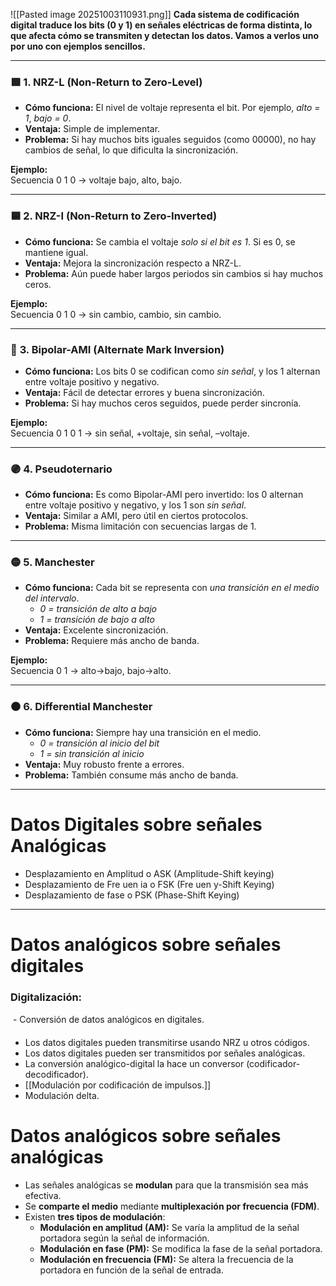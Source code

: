 ![[Pasted image 20251003110931.png]]
**Cada sistema de codificación digital traduce los bits (0 y 1) en señales eléctricas de forma distinta, lo que afecta cómo se transmiten y detectan los datos. Vamos a verlos uno por uno con ejemplos sencillos.**

---

### 🟩 **1. NRZ-L (Non-Return to Zero-Level)**

- **Cómo funciona:** El nivel de voltaje representa el bit. Por ejemplo, _alto = 1_, _bajo = 0_.
- **Ventaja:** Simple de implementar.
- **Problema:** Si hay muchos bits iguales seguidos (como 00000), no hay cambios de señal, lo que dificulta la sincronización.

**Ejemplo:**  
Secuencia 0 1 0 → voltaje bajo, alto, bajo.

---

### 🟦 **2. NRZ-I (Non-Return to Zero-Inverted)**

- **Cómo funciona:** Se cambia el voltaje _solo si el bit es 1_. Si es 0, se mantiene igual.
- **Ventaja:** Mejora la sincronización respecto a NRZ-L.
- **Problema:** Aún puede haber largos periodos sin cambios si hay muchos ceros.

**Ejemplo:**  
Secuencia 0 1 0 → sin cambio, cambio, sin cambio.

---

### 🔴 **3. Bipolar-AMI (Alternate Mark Inversion)**

- **Cómo funciona:** Los bits 0 se codifican como _sin señal_, y los 1 alternan entre voltaje positivo y negativo.
- **Ventaja:** Fácil de detectar errores y buena sincronización.
- **Problema:** Si hay muchos ceros seguidos, puede perder sincronía.

**Ejemplo:**  
Secuencia 0 1 0 1 → sin señal, +voltaje, sin señal, –voltaje.

---

### 🟣 **4. Pseudoternario**

- **Cómo funciona:** Es como Bipolar-AMI pero invertido: los 0 alternan entre voltaje positivo y negativo, y los 1 son _sin señal_.
- **Ventaja:** Similar a AMI, pero útil en ciertos protocolos.
- **Problema:** Misma limitación con secuencias largas de 1.

---

### 🟡 **5. Manchester**

- **Cómo funciona:** Cada bit se representa con _una transición en el medio del intervalo_.
    - _0 = transición de alto a bajo_
    - _1 = transición de bajo a alto_
- **Ventaja:** Excelente sincronización.
- **Problema:** Requiere más ancho de banda.

**Ejemplo:**  
Secuencia 0 1 → alto→bajo, bajo→alto.

---

### ⚫ **6. Differential Manchester**

- **Cómo funciona:** Siempre hay una transición en el medio.
    - _0 = transición al inicio del bit_
    - _1 = sin transición al inicio_
- **Ventaja:** Muy robusto frente a errores.
- **Problema:** También consume más ancho de banda.

---

# Datos Digitales sobre señales Analógicas

- Desplazamiento en Amplitud o ASK (Amplitude-Shift keying)
-  Desplazamiento de Fre uen ia o FSK (Fre uen y-Shift Keying)
- Desplazamiento de fase o PSK (Phase-Shift Keying)

________________________
# Datos analógicos sobre señales digitales
### Digitalización:
   -  Conversión de datos analógicos en digitales.
- Los datos digitales pueden transmitirse usando NRZ u otros códigos.
- Los datos digitales pueden ser transmitidos por señales analógicas.
- La conversión analógico-digital la hace un conversor (codificador-decodificador).
- [[Modulación por codificación de impulsos.]]
- Modulación delta.

# Datos analógicos sobre señales analógicas
- Las señales analógicas se **modulan** para que la transmisión sea más efectiva.
- Se **comparte el medio** mediante **multiplexación por frecuencia (FDM)**.
- Existen **tres tipos de modulación**:
    - **Modulación en amplitud (AM):** Se varía la amplitud de la señal portadora según la señal de información.
    - **Modulación en fase (PM):** Se modifica la fase de la señal portadora.
    - **Modulación en frecuencia (FM):** Se altera la frecuencia de la portadora en función de la señal de entrada.

